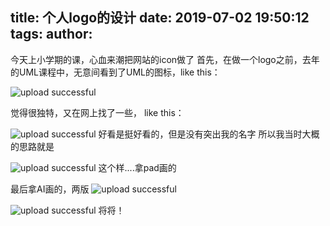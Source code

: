 title: 个人logo的设计
date: 2019-07-02 19:50:12
tags:
author:
---
今天上小学期的课，心血来潮把网站的icon做了
首先，在做一个logo之前，去年的UML课程中，无意间看到了UML的图标，like this：

![upload successful](/images/pasted-169.png)
<!--more--> 

觉得很独特，又在网上找了一些， like this：

![upload successful](/images/pasted-170.png)
好看是挺好看的，但是没有突出我的名字
所以我当时大概的思路就是

![upload successful](/images/pasted-173.png)
这个样....拿pad画的

最后拿AI画的，两版
![upload successful](/images/pasted-172.png)

![upload successful](/images/pasted-174.png)
将将！